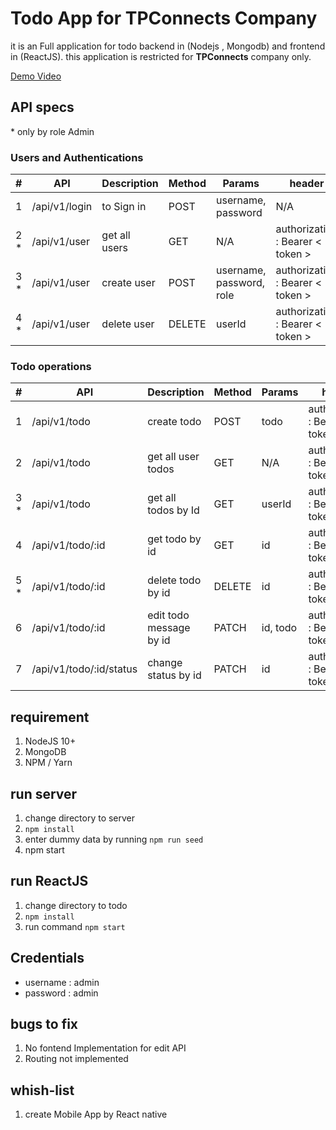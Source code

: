 # Todo App for TPConnects Company

it is an Full application for todo backend in (Nodejs , Mongodb) and frontend in (ReactJS).
this application is restricted for **TPConnects** company only.

[Demo Video](./todo-demo.mov)

## API specs

\* only by role Admin

### Users and Authentications

| #    | API           | Description   | Method | Params                   | header                           |
| ---- | ------------- | ------------- | ------ | ------------------------ | -------------------------------- |
| 1    | /api/v1/login | to Sign in    | POST   | username, password       | N/A                              |
| 2 \* | /api/v1/user  | get all users | GET    | N/A                      | authorization : Bearer < token > |
| 3 \* | /api/v1/user  | create user   | POST   | username, password, role | authorization : Bearer < token > |
| 4 \* | /api/v1/user  | delete user   | DELETE | userId                   | authorization : Bearer < token > |

### Todo operations

| #    | API                     | Description             | Method | Params   | header                           |
| ---- | ----------------------- | ----------------------- | ------ | -------- | -------------------------------- |
| 1    | /api/v1/todo            | create todo             | POST   | todo     | authorization : Bearer < token > |
| 2    | /api/v1/todo            | get all user todos      | GET    | N/A      | authorization : Bearer < token > |
| 3 \* | /api/v1/todo            | get all todos by Id     | GET    | userId   | authorization : Bearer < token > |
| 4    | /api/v1/todo/:id        | get todo by id          | GET    | id       | authorization : Bearer < token > |
| 5 \* | /api/v1/todo/:id        | delete todo by id       | DELETE | id       | authorization : Bearer < token > |
| 6    | /api/v1/todo/:id        | edit todo message by id | PATCH  | id, todo | authorization : Bearer < token > |
| 7    | /api/v1/todo/:id/status | change status by id     | PATCH  | id       | authorization : Bearer < token > |

## requirement

1. NodeJS 10+
2. MongoDB
3. NPM / Yarn

## run server

1. change directory to server
2. `npm install`
3. enter dummy data by running `npm run seed`
4. npm start

## run ReactJS

1. change directory to todo
2. `npm install`
3. run command `npm start`

## Credentials

- username : admin
- password : admin

## bugs to fix

1. No fontend Implementation for edit API
2. Routing not implemented

## whish-list

1. create Mobile App by React native
